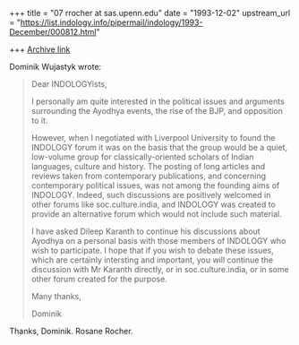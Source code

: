 +++
title = "07 rrocher at sas.upenn.edu"
date = "1993-12-02"
upstream_url = "https://list.indology.info/pipermail/indology/1993-December/000812.html"

+++
[Archive link](https://list.indology.info/pipermail/indology/1993-December/000812.html)

Dominik Wujastyk wrote:
> 
> Dear INDOLOGYists,
> 
> I personally am quite interested in the political issues and arguments
> surrounding the Ayodhya events, the rise of the BJP, and opposition
> to it.
> 
> However, when I negotiated with Liverpool University to found the
> INDOLOGY forum it was on the basis that the group would be a quiet,
> low-volume group for classically-oriented scholars of Indian languages,
> culture and history.  The posting of long articles and reviews taken
> from contemporary publications, and concerning contemporary political
> issues, was not among the founding aims of INDOLOGY.  Indeed, such
> discussions are positively welcomed in other forums like
> soc.culture.india, and INDOLOGY was created to provide an alternative
> forum which would not include such material.
> 
> I have asked Dileep Karanth to continue his discussions about Ayodhya
> on a personal basis with those members of INDOLOGY who wish to participate.
> I hope that if you wish to debate these issues, which are certainly 
> intersting and important, you will continue the discussion with Mr 
> Karanth directly, or in soc.culture.india, or in some other forum
> created for the purpose.
> 
> Many thanks,
> 
> Dominik
> 

Thanks, Dominik. 
	Rosane Rocher. 







